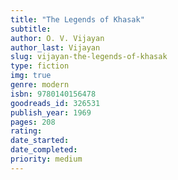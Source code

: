 ```yaml
---
title: "The Legends of Khasak"
subtitle: 
author: O. V. Vijayan
author_last: Vijayan
slug: vijayan-the-legends-of-khasak
type: fiction
img: true
genre: modern
isbn: 9780140156478
goodreads_id: 326531
publish_year: 1969
pages: 208
rating: 
date_started:
date_completed:
priority: medium
---
```

